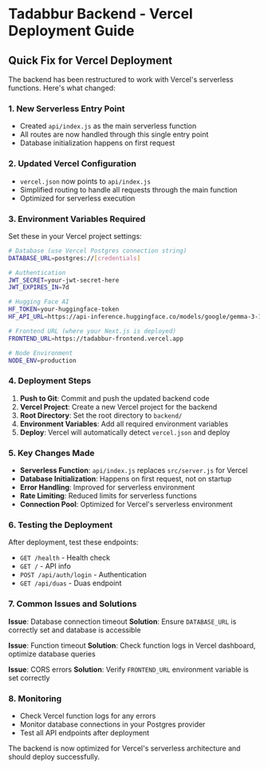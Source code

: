 # Tadabbur Backend - Vercel Deployment Guide

## Quick Fix for Vercel Deployment

The backend has been restructured to work with Vercel's serverless functions. Here's what changed:

### 1. New Serverless Entry Point
- Created `api/index.js` as the main serverless function
- All routes are now handled through this single entry point
- Database initialization happens on first request

### 2. Updated Vercel Configuration
- `vercel.json` now points to `api/index.js`
- Simplified routing to handle all requests through the main function
- Optimized for serverless execution

### 3. Environment Variables Required

Set these in your Vercel project settings:

```bash
# Database (use Vercel Postgres connection string)
DATABASE_URL=postgres://[credentials]

# Authentication
JWT_SECRET=your-jwt-secret-here
JWT_EXPIRES_IN=7d

# Hugging Face AI
HF_TOKEN=your-huggingface-token
HF_API_URL=https://api-inference.huggingface.co/models/google/gemma-3-12b-it

# Frontend URL (where your Next.js is deployed)
FRONTEND_URL=https://tadabbur-frontend.vercel.app

# Node Environment
NODE_ENV=production
```

### 4. Deployment Steps

1. **Push to Git**: Commit and push the updated backend code
2. **Vercel Project**: Create a new Vercel project for the backend
3. **Root Directory**: Set the root directory to `backend/`
4. **Environment Variables**: Add all required environment variables
5. **Deploy**: Vercel will automatically detect `vercel.json` and deploy

### 5. Key Changes Made

- **Serverless Function**: `api/index.js` replaces `src/server.js` for Vercel
- **Database Initialization**: Happens on first request, not on startup
- **Error Handling**: Improved for serverless environment
- **Rate Limiting**: Reduced limits for serverless functions
- **Connection Pool**: Optimized for Vercel's serverless environment

### 6. Testing the Deployment

After deployment, test these endpoints:
- `GET /health` - Health check
- `GET /` - API info
- `POST /api/auth/login` - Authentication
- `GET /api/duas` - Duas endpoint

### 7. Common Issues and Solutions

**Issue**: Database connection timeout
**Solution**: Ensure `DATABASE_URL` is correctly set and database is accessible

**Issue**: Function timeout
**Solution**: Check function logs in Vercel dashboard, optimize database queries

**Issue**: CORS errors
**Solution**: Verify `FRONTEND_URL` environment variable is set correctly

### 8. Monitoring

- Check Vercel function logs for any errors
- Monitor database connections in your Postgres provider
- Test all API endpoints after deployment

The backend is now optimized for Vercel's serverless architecture and should deploy successfully.
